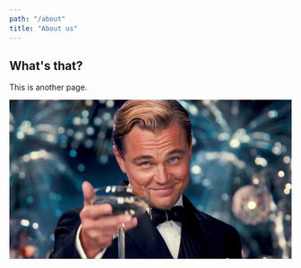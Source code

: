 ```yaml
---
path: "/about"
title: "About us"
---
```

## What's that?
This is another page.

![](./images/gatsby.jpg)